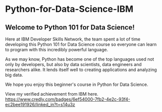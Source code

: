 # Python-for-Data-Science-IBM

## Welcome to Python 101 for Data Science!
 Here at IBM Developer Skills Network, the team spent a lot of time developing this Python 101 for Data Science course so everyone can learn to program with this incredibly powerful language.

As we may know, Python has become one of the top languages used not only by developers, but also by data scientists, data engineers and researchers alike. It lends itself well to creating applications and analyzing big data.

We hope you enjoy this beginner's course in Python for Data Science.

View my verified achievement from IBM here.
https://www.credly.com/badges/6ef54000-7fb2-4e2c-93f4-ec2bee191926/linked_in?t=s14u3z
